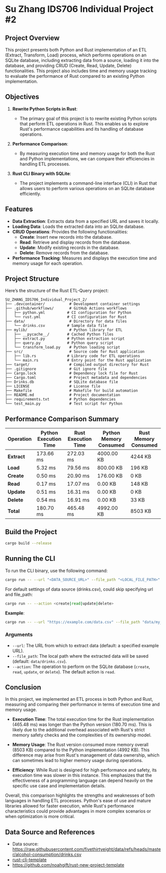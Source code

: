 # Su Zhang IDS706 Individual Project #2

## Project Overview

This project presents both Python and Rust implementation of an ETL (Extract, Transform, Load) process, which performs operations on an SQLite database, including extracting data from a source, loading it into the database, and providing CRUD (Create, Read, Update, Delete) functionalities. This project also includes time and memory usage tracking to evaluate the performance of Rust compared to an existing Python implementation.

## Objectives

1. **Rewrite Python Scripts in Rust**: 
   - The primary goal of this project is to rewrite existing Python scripts that perform ETL operations in Rust. This enables us to explore Rust's performance capabilities and its handling of database operations.

2. **Performance Comparison**: 
   - By measuring execution time and memory usage for both the Rust and Python implementations, we can compare their efficiencies in handling ETL processes.

3. **Rust CLI Binary with SQLite**: 
   - The project implements a command-line interface (CLI) in Rust that allows users to perform various operations on an SQLite database efficiently.

## Features

- **Data Extraction**: Extracts data from a specified URL and saves it locally.
- **Loading Data**: Loads the extracted data into an SQLite database.
- **CRUD Operations**: Provides the following functionalities:
  - **Create**: Insert new records into the database.
  - **Read**: Retrieve and display records from the database.
  - **Update**: Modify existing records in the database.
  - **Delete**: Remove records from the database.
- **Performance Tracking**: Measures and displays the execution time and memory usage for each operation.

## Project Structure

Here’s the structure of the Rust ETL-Query project:

```
SU_ZHANG_IDS706_Individual_Project_2/
├── .devcontainer/           # Development container settings
├── .github/workflows/       # GitHub Actions workflows
│   ├── python.yml          # CI configuration for Python
│   └── rust.yml            # CI configuration for Rust
├── data/                    # Directory for data files
│   └── drinks.csv          # Sample data file
├── mylib/                   # Python library for ETL
│   ├── __pycache__/        # Cached Python files
│   ├── extract.py          # Python extraction script
│   ├── query.py            # Python query script
│   └── transform_load.py    # Python loading script
├── src/                     # Source code for Rust application
│   ├── lib.rs              # Library code for ETL operations
│   └── main.rs             # Entry point for the Rust application
├── target/                  # Compiled output directory for Rust
├── .gitignore               # Git ignore file
├── Cargo.lock               # Dependency lock file for Rust
├── Cargo.toml               # Project metadata and dependencies
├── Drinks.db                # SQLite database file
├── LICENSE                  # License file
├── Makefile                 # Makefile for build automation
├── README.md                # Project documentation
├── requirements.txt         # Python dependencies
└── test_main.py             # Test script for Python
```

## Performance Comparison Summary

| Operation          | Python Execution Time | Rust Execution Time | Python Memory Consumed | Rust Memory Consumed |
|---------------------|-----------------------|---------------------|-------------------------|----------------------|
| **Extract**         | 173.66 ms             | 272.03 ms           | 4000.00 KB              | 4244 KB              |
| **Load**            | 5.32 ms               | 79.56 ms            | 800.00 KB               | 196 KB               |
| **Create**          | 0.50 ms               | 20.90 ms            | 176.00 KB               | 0 KB                 |
| **Read**            | 0.17 ms               | 17.07 ms            | 0.00 KB                 | 148 KB               |
| **Update**          | 0.51 ms               | 16.31 ms            | 0.00 KB                 | 0 KB                 |
| **Delete**          | 0.54 ms               | 16.91 ms            | 0.00 KB                 | 33 KB                |
| **Total**           | 180.70 ms             | 465.48 ms           | 4992.00 KB              | 8503 KB              |

## Build the Project

```bash
cargo build --release
```

## Running the CLI

To run the CLI binary, use the following command:

```bash
cargo run -- --url "<DATA_SOURCE_URL>" --file_path "<LOCAL_FILE_PATH>" --action <create|read|update|delete>
```

For default settings of data source (drinks.csv), could skip specifying url and file_path:

```bash
cargo run -- --action <create|read|update|delete>
```


**Example**:
```bash
cargo run -- --url "https://example.com/data.csv" --file_path "data/my_data.csv" --action create
```

### Arguments

- `--url`: The URL from which to extract data (default: a specified example URL).
- `--file_path`: The local path where the extracted data will be saved (default: `data/drinks.csv`).
- `--action`: The operation to perform on the SQLite database (`create`, `read`, `update`, or `delete`). The default action is `read`.


## Conclusion

In this project, we implemented an ETL process in both Python and Rust, measuring and comparing their performance in terms of execution time and memory usage.

- **Execution Time**: The total execution time for the Rust implementation (465.48 ms) was longer than the Python version (180.70 ms). This is likely due to the additional overhead associated with Rust's strict memory safety checks and the complexities of its ownership model.
  
- **Memory Usage**: The Rust version consumed more memory overall (8503 KB) compared to the Python implementation (4992 KB). This difference may arise from Rust's management of data ownership, which can sometimes lead to higher memory usage during operations.

- **Efficiency**: While Rust is designed for high performance and safety, its execution time was slower in this instance. This emphasizes that the effectiveness of a programming language can depend heavily on the specific use case and implementation details.

Overall, this comparison highlights the strengths and weaknesses of both languages in handling ETL processes. Python's ease of use and mature libraries allowed for faster execution, while Rust's performance characteristics could provide advantages in more complex scenarios or when optimization is more critical.

## Data Source and References

* Data source: https://raw.githubusercontent.com/fivethirtyeight/data/refs/heads/master/alcohol-consumption/drinks.csv
* [rust-cli-template](https://github.com/kbknapp/rust-cli-template)
* https://github.com/noahgift/rust-new-project-template
